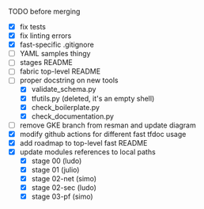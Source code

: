 TODO before merging

- [x] fix tests
- [x] fix linting errors
- [x] fast-specific .gitignore
- [ ] YAML samples thingy
- [ ] stages README
- [ ] fabric top-level README
- [ ] proper docstring on new tools
  - [x] validate_schema.py
  - [x] tfutils.py (deleted, it's an empty shell)
  - [x] check_boilerplate.py
  - [x] check_documentation.py
- [ ] remove GKE branch from resman and update diagram
- [x] modify github actions for different fast tfdoc usage
- [x] add roadmap to top-level fast README
- [x] update modules references to local paths
  - [x] stage 00 (ludo)
  - [x] stage 01 (julio)
  - [x] stage 02-net (simo)
  - [x] stage 02-sec (ludo)
  - [x] stage 03-pf (simo)
